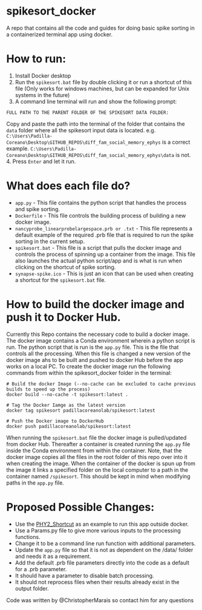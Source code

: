 # spikesort_docker
A repo that contains all the code and guides for doing basic spike sorting in a containerized terminal app using docker. 

# How to run:
1. Install Docker desktop
2. Run the `spikesort.bat` file by double clicking it or run a shortcut of this file (Only works for windows machines, but can be expanded for Unix systems in the future)
3. A command line terminal will run and show the following prompt:
```
FULL PATH TO THE PARENT FOLDER OF THE SPIKESORT DATA FOLDER:
```
Copy and paste the path into the terminal of the folder that contains the `data` folder where all the spikesort input data is located. 
e.g. `C:\Users\Padilla-Coreano\Desktop\GITHUB_REPOS\diff_fam_social_memory_ephys` is a correct example. `C:\Users\Padilla-Coreano\Desktop\GITHUB_REPOS\diff_fam_social_memory_ephys\data` is not.
4. Press `Enter` and let it run.

# What does each file do?
* `app.py` - This file contains the python script that handles the process and spike sorting.
* `Dockerfile` - This file controls the building process of building a new docker image.
* `nancyprobe_linearprobelargespace.prb or .txt` - This file represents a default example of the required .prb file that is required to run the spike sorting in the current setup.
* `spikesort.bat` - This file is a script that pulls the docker image and controls the process of spinning up a container from the image. This file also launches the actual python script/app and is what is run when clicking on the shortcut of spike sorting.
* `synapse-spike.ico` - This is just an icon that can be used when creating a shortcut for the `spikesort.bat` file. 

# How to build the docker image and push it to Docker Hub.
Currently this Repo contains the necessary code to build a docker image. The docker image contains a Conda environment wherein a python script is run. The python script that is run is the `app.py` file. This is the file that controls all the processing. When this file is changed a new version of the docker image ahs to be built and pushed to docker Hub before the app works on a local PC. To create the docker image run the following commands from within the spikesort_docker folder in the terminal:
```
# Build the docker Image (--no-cache can be excluded to cache previous builds to speed up the process)
docker build --no-cache -t spikesort:latest .

# Tag the Docker Iamge as the latest version
docker tag spikesort padillacoreanolab/spikesort:latest

# Push the Docker image to DockerHub
docker push padillacoreanolab/spikesort:latest
```
When running the `spikesort.bat` file the docker image is pulled/updated from docker Hub. Thereafter a container is created running the `app.py` file inside the Conda environment from within the container. Note, that the docker image copies all the files in the root folder of this repo over into it when creating the image. When the container of the docker is spun up from the image it links a specified folder on the local computer to a path in the container named `/spikesort`. This should be kept in mind when modifying paths in the `app.py` file.


# Proposed Possible Changes:
* Use the [PHY2_Shortcut](https://github.com/padillacoreanolab/PHY2_shortcuts) as an example to run this app outside docker.
* Use a Params.py file to give more various inputs to the processing functions.
* Change it to be a command line run function with additional parameters.
* Update the `app.py` file so that it is not as dependent on the /data/ folder and needs it as a requirement.
* Add the default .prb file parameters directly into the code as a default for a .prb parameter.
* It should have a parameter to disable batch processing.
* It should not reprocess files when their results already exist in the output folder.

Code was written by @ChristopherMarais so contact him for any questions

